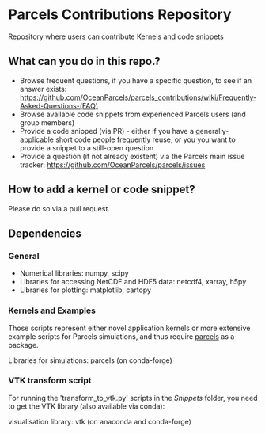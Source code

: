 # Parcels Contributions Repository
Repository where users can contribute Kernels and code snippets

## What can you do in this repo.?
* Browse frequent questions, if you have a specific question, to see if an answer exists: https://github.com/OceanParcels/parcels_contributions/wiki/Frequently-Asked-Questions-(FAQ)
* Browse available code snippets from experienced Parcels users (and group members)
* Provide a code snipped (via PR) - either if you have a generally-applicable short code people frequently reuse, or you you want to provide a snippet to a still-open question
* Provide a question (if not already existent) via the Parcels main issue tracker: https://github.com/OceanParcels/parcels/issues

## How to add a kernel or code snippet?
Please do so via a pull request.

## Dependencies

### General

* Numerical libraries: numpy, scipy 
* Libraries for accessing NetCDF and HDF5 data: netcdf4, xarray, h5py 
* Libraries for plotting: matplotlib, cartopy

### Kernels and Examples

Those scripts represent either novel application kernels or more extensive example scripts for Parcels simulations, and thus require [parcels](https://github.com/OceanParcels/parcels) as a package.

Libraries for simulations: parcels (on conda-forge)


### VTK transform script

For running the 'transform_to_vtk.py' scripts in the _Snippets_ folder, you need to get the VTK library (also available via conda):

visualisation library: vtk (on anaconda and conda-forge)
